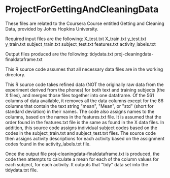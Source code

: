 # ProjectForGettingAndCleaningData
These files are related to the Coursera Course entitled Getting and Cleaning Data, provided by Johns Hopkins University. 

Required input files are the following:
   X_test.txt
   X_train.txt
   y_test.txt
   y_train.txt
   subject_train.txt
   subject_test.txt
   features.txt
   activity_labels.txt

Output files produced are the following:
   tidydata.txt
   proj-cleaningdata-finaldataframe.txt

This R source code assumes that all necessary data files are in the working directory.  

This R source code takes refined data (NOT the originally raw data from the experiment derived from the phones) for both text and training subjects (the X files), and merges those files together into one dataframe. Of the 561 columns of data available, it removes all the data columns except for the 86 columns that contain the text string "mean", "Mean", or "std" (short for standard deviation) in their names. The code also assigns names to the columns, based on the names in the features.txt file. It is assumed that the order found in the features.txt file is the same as found in the X data files.  In addition, this source code assigns individual subject codes based on the codes in the subject_train.txt and subject_test.txt files. The source code then assigns activity descriptions for each activity based on the assignment codes found in the activity_labels.txt file. 

Once the output file  proj-cleaningdata-finaldataframe.txt is produced, the code then attempts to calculate a mean for each of the column values for each subject, for each activity. It outputs that "tidy" data set into the tidydata.txt file.
